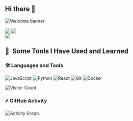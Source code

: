 ## Hi there 👋
![Welcome banner](https://capsule-render.vercel.app/api?type=waving&color=gradient&height=200&section=header&text=Welcome%20to%20My%20Profile!&fontSize=50)

<div>
 <img align="center"src="https://github-readme-stats.vercel.app/api/top-langs/?username=Surya-nara0123&layout=compact&langs_count=16&theme=dracula"/>
 <img align="center" src="https://github-readme-stats.vercel.app/api?username=Surya-nara0123&show_icons=true&theme=dracula&include_all_commits=true&count_private=true&hide=issues"/>
</div>
<img src="https://img.shields.io/badge/any_text-you_like-blue"></img>
<h2> 🚀 &nbsp;Some Tools I Have Used and Learned</h2>

### 🛠️ Languages and Tools
![JavaScript](https://img.shields.io/badge/-JavaScript-F7DF1E?logo=javascript&logoColor=black)
![Python](https://img.shields.io/badge/-Python-3776AB?logo=python&logoColor=white)
![React](https://img.shields.io/badge/-React-61DAFB?logo=react&logoColor=black)
![Git](https://img.shields.io/badge/-Git-F05032?logo=git&logoColor=white)
![Docker](https://img.shields.io/badge/-Docker-2496ED?logo=docker&logoColor=white)


<!-- ![Snake animation](https://github.com/Surya-nara0123/Surya-nara0123/blob/output/github-contribution-grid-snake.svg) -->

![Visitor Count](https://komarev.com/ghpvc/?username=Surya-nara0123&color=blue)


### ⚡ GitHub Activity
![Activity Graph](https://activity-graph.herokuapp.com/graph?username=Surya-nara0123&bg_color=1a1b27&color=be90f2&line=638fda&point=35aea1&area=true&hide_border=true)


<!--
**Surya-nara0123/Surya-nara0123** is a ✨ _special_ ✨ repository because its `README.md` (this file) appears on your GitHub profile.

Here are some ideas to get you started:

- 🔭 I’m currently working on ...
- 🌱 I’m currently learning ...
- 👯 I’m looking to collaborate on ...
- 🤔 I’m looking for help with ...
- 💬 Ask me about ...
- 📫 How to reach me: ...
- 😄 Pronouns: ...
- ⚡ Fun fact: ...
-->
